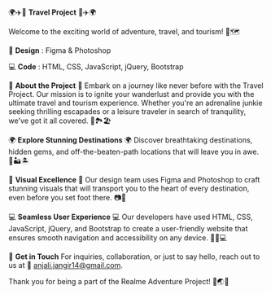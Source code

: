 🌍✈️🌟 **Travel Project** 🌟✈️🌍


Welcome to the exciting world of adventure, travel, and tourism! 🌄🗺️
<br>

🎨 **Design** : Figma & Photoshop


💻 **Code** : HTML, CSS, JavaScript, jQuery, Bootstrap




🌟 **About the Project** 🌟
Embark on a journey like never before with the Travel Project. Our mission is to ignite your wanderlust and provide you with the ultimate travel and tourism experience. Whether you're an adrenaline junkie seeking thrilling escapades or a leisure traveler in search of tranquility, we've got it all covered. 🌄🏞️🏖️


🌍 **Explore Stunning Destinations** 🌍
Discover breathtaking destinations, hidden gems, and off-the-beaten-path locations that will leave you in awe. 🌅🏜️🏝️


📸 **Visual Excellence** 📸
Our design team uses Figma and Photoshop to craft stunning visuals that will transport you to the heart of every destination, even before you set foot there. 📷🎨


💻 **Seamless User Experience** 💻
Our developers have used HTML, CSS, JavaScript, jQuery, and Bootstrap to create a user-friendly website that ensures smooth navigation and accessibility on any device. 💼📱💻



📧 **Get in Touch**
For inquiries, collaboration, or just to say hello, reach out to us at 📩 anjali.jangir14@gmail.com.


Thank you for being a part of the Realme Adventure Project! 🙌🌏✨
